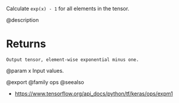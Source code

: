 Calculate `exp(x) - 1` for all elements in the tensor.

@description

# Returns
    Output tensor, element-wise exponential minus one.

@param x Input values.

@export
@family ops
@seealso
+ <https://www.tensorflow.org/api_docs/python/tf/keras/ops/expm1>
